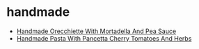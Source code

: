 # handmade

 * [Handmade Orecchiette With Mortadella And Pea Sauce](../../index/h/handmade-orecchiette-with-mortadella-and-pea-sauce.json)
 * [Handmade Pasta With Pancetta Cherry Tomatoes And Herbs](../../index/h/handmade-pasta-with-pancetta-cherry-tomatoes-and-herbs-235846.json)
